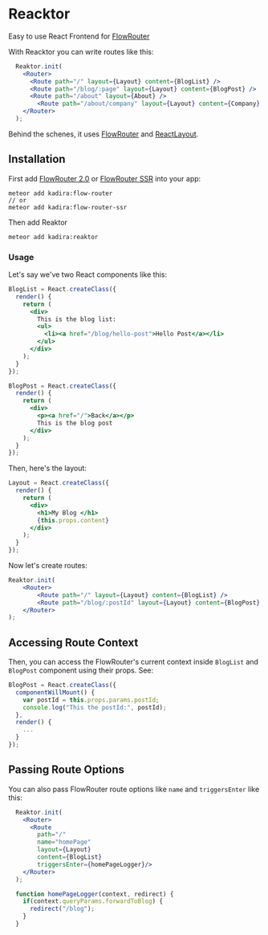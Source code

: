 
# Reacktor 

Easy to use React Frontend for [FlowRouter](https://github.com/kadirahq/flow-router)

With Reacktor you can write routes like this:

~~~jsx
  Reaktor.init(
    <Router>
      <Route path="/" layout={Layout} content={BlogList} />
      <Route path="/blog/:page" layout={Layout} content={BlogPost} />
      <Route path="/about" layout={About} />
        <Route path="/about/company" layout={Layout} content={Company}  />
    </Router>
  );
~~~

Behind the schenes, it uses [FlowRouter](https://github.com/kadirahq/flow-router) and [ReactLayout](https://github.com/kadirahq/meteor-react-layout).

## Installation

First add [FlowRouter 2.0](https://github.com/kadirahq/meteor-react-layout) or [FlowRouter SSR](https://github.com/kadirahq/flow-router/tree/ssr) into your app:

~~~
meteor add kadira:flow-router
// or
meteor add kadira:flow-router-ssr
~~~

Then add Reaktor

~~~
meteor add kadira:reaktor
~~~

### Usage

Let's say we've two React components like this:

~~~jsx
BlogList = React.createClass({
  render() {
    return (
      <div>
        This is the blog list:
        <ul>
          <li><a href="/blog/hello-post">Hello Post</a></li>
        </ul>
      </div>
    );
  }
});

BlogPost = React.createClass({
  render() {
    return (
      <div>
        <p><a href="/">Back</a></p>
        This is the blog post
      </div>
    );
  }
});
~~~

Then, here's the layout:

~~~jsx
Layout = React.createClass({
  render() {
    return (
      <div>
        <h1>My Blog </h1>
        {this.props.content}
      </div>
    );
  }
});
~~~

Now let's create routes:

~~~jsx
Reaktor.init(
    <Router>
        <Route path="/" layout={Layout} content={BlogList} />
        <Route path="/blog/:postId" layout={Layout} content={BlogPost} />
    </Router>
);
~~~


## Accessing Route Context

Then, you can access the FlowRouter's current context inside `BlogList` and `BlogPost` component using their props. See:

~~~jsx
BlogPost = React.createClass({
  componentWillMount() {
    var postId = this.props.params.postId;
    console.log("This the postId:", postId);
  },
  render() {
    ...
  }
});
~~~

## Passing Route Options

You can also pass FlowRouter route options like `name` and `triggersEnter` like this:

~~~jsx
  Reaktor.init(
    <Router>
      <Route 
        path="/" 
        name="homePage"
        layout={Layout} 
        content={BlogList} 
        triggersEnter={homePageLogger}/>
    </Router>
  );

  function homePageLogger(context, redirect) {
    if(context.queryParams.forwardToBlog) {
      redirect("/blog");
    }
  }
~~~

